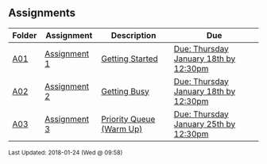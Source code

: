 ## Assignments
| Folder | Assignment | Description | Due|
 | ------------|------------|------------|------------|
 | [A01](A01) | [ Assignment 1 ]([A01](A01)) | [ Getting Started]([A01](A01)) | [Due: Thursday January 18th by 12:30pm]([A01](A01)) |
 | [A02](A02) | [ Assignment 2 ]([A02](A02)) | [ Getting Busy]([A02](A02)) | [Due: Thursday January 18th by 12:30pm]([A02](A02)) |
 | [A03](A03) | [ Assignment 3 ]([A03](A03)) | [ Priority Queue (Warm Up)]([A03](A03)) | [Due: Thursday January 25th by 12:30pm]([A03](A03)) |

<sup>Last Updated: 2018-01-24 (Wed @ 09:58)</sup>